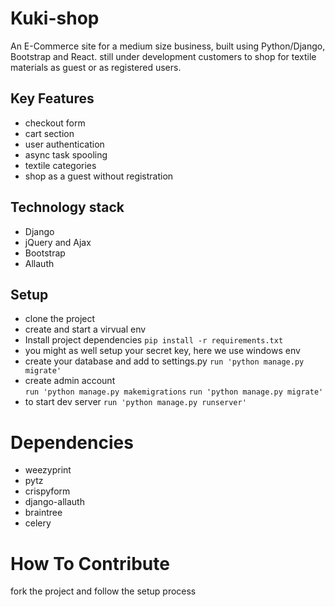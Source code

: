 # Kuki-shop

An E-Commerce site for a medium size business, built using Python/Django, Bootstrap and React. still under development
customers to shop for textile materials as guest or as registered users.

## Key Features

* checkout form
* cart section
* user authentication
* async task spooling
* textile categories
* shop as a guest without registration

## Technology stack

* Django
* jQuery and Ajax
* Bootstrap
* Allauth

## Setup

* clone the project
* create and start a virvual env
* Install project dependencies 
`
pip install -r requirements.txt
`
* you might as well setup your secret key, here we use windows env
* create your database and add to settings.py
`run 'python manage.py migrate'`
* create admin account \
`run 'python manage.py makemigrations`
`run 'python manage.py migrate'`
* to start dev server 
`run 'python manage.py runserver'`

# Dependencies

* weezyprint
* pytz
* crispyform
* django-allauth
* braintree
* celery

# How To Contribute

fork the project and follow the setup process